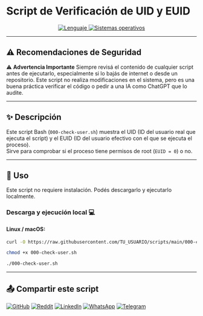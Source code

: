 # Script de Verificación de UID y EUID

<p align="center">
    <a href="https://www.man7.org/linux/man-pages/man1/bash.1.html">
        <img src="https://img.shields.io/badge/Lenguaje-Bash-4EAA25?style=flat&logo=gnubash&labelColor=363D44" alt="Lenguaje">
    </a>
    <a href="https://www.debian.org/">
        <img src="https://img.shields.io/badge/OS-Linux%20%7C%20macOS-blue?style=flat&logoColor=b0c0c0&labelColor=363D44" alt="Sistemas operativos">
    </a>
</p>

---

## ⚠️ Recomendaciones de Seguridad

⚠️ **Advertencia Importante** 
Siempre revisá el contenido de cualquier script antes de ejecutarlo, especialmente si lo bajás de internet o desde un repositorio. Este script no realiza modificaciones en el sistema, pero es una buena práctica verificar el código o pedir a una IA como ChatGPT que lo audite.

---

## ✨ Descripción

Este script Bash (`000-check-user.sh`) muestra el UID (ID del usuario real que ejecuta el script) y el EUID (ID del usuario efectivo con el que se ejecuta el proceso).  
Sirve para comprobar si el proceso tiene permisos de root (`EUID = 0`) o no.

---

## 🚀 Uso

Este script no requiere instalación. Podés descargarlo y ejecutarlo localmente.

### Descarga y ejecución local 💻

#### Linux / macOS:

```bash
curl -O https://raw.githubusercontent.com/TU_USUARIO/scripts/main/000-check-user.sh

chmod +x 000-check-user.sh

./000-check-user.sh
```

---

## 📤 Compartir este script

[![GitHub](https://img.shields.io/badge/Compartir-181717?logo=github&logoColor=white)](https://github.com/TU_USUARIO/scripts/blob/main/001-update.sh)
[![Reddit](https://img.shields.io/badge/Compartir-FF4500?logo=reddit&logoColor=white)](https://www.reddit.com/submit?url=https://github.com/TU_USUARIO/scripts/blob/main/001-update.sh)
[![LinkedIn](https://img.shields.io/badge/LinkedIn-Compartir-0077B5?style=flat&logo=linkedin)](https://www.linkedin.com/sharing/share-offsite/?url=https://github.com/TU_USUARIO/scripts/blob/main/001-update.sh)
[![WhatsApp](https://img.shields.io/badge/Compartir-25D366?logo=whatsapp&logoColor=white)](https://wa.me/?text=Revisá%20este%20script:%20https://github.com/TU_USUARIO/scripts/blob/main/001-update.sh)
[![Telegram](https://img.shields.io/badge/Compartir-0088CC?logo=telegram&logoColor=white)](https://t.me/share/url?url=https://github.com/TU_USUARIO/scripts/blob/main/001-update.sh)
